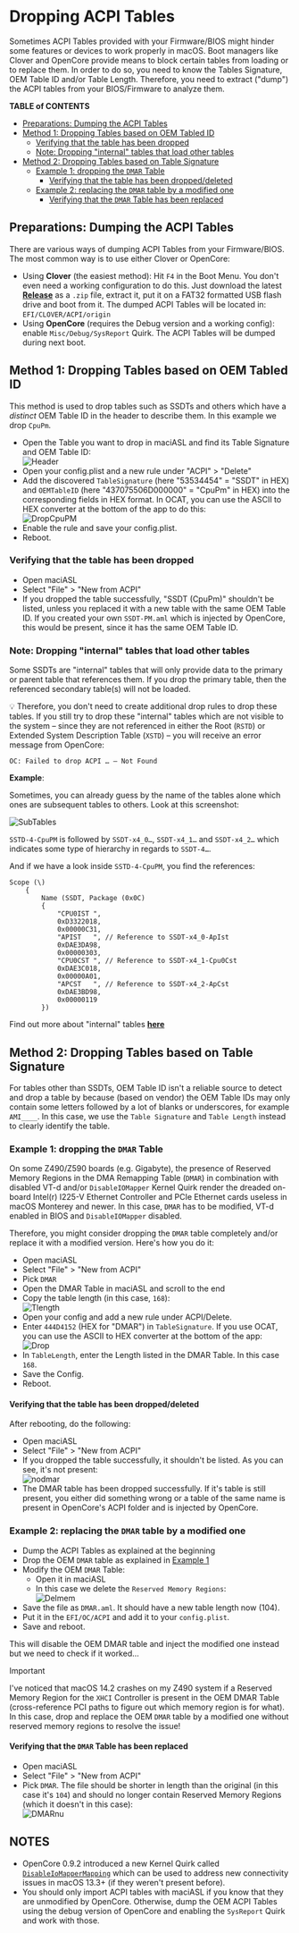 # Dropping ACPI Tables
Sometimes ACPI Tables provided with your Firmware/BIOS might hinder some features or devices to work properly in macOS. Boot managers like Clover and OpenCore provide means to block certain tables from loading or to replace them. In order to do so, you need to know the Tables Signature, OEM Table ID and/or Table Length. Therefore, you need to extract ("dump") the ACPI tables from your BIOS/Firmware to analyze them.

**TABLE of CONTENTS**

- [Preparations: Dumping the ACPI Tables](#preparations-dumping-the-acpi-tables)
- [Method 1: Dropping Tables based on OEM Tabled ID](#method-1-dropping-tables-based-on-oem-tabled-id)
  - [Verifying that the table has been dropped](#verifying-that-the-table-has-been-dropped)
  - [Note: Dropping "internal" tables that load other tables](#note-dropping-internal-tables-that-load-other-tables)
- [Method 2: Dropping Tables based on Table Signature](#method-2-dropping-tables-based-on-table-signature)
  - [Example 1: dropping the `DMAR` Table](#example-1-dropping-the-dmar-table)
    - [Verifying that the table has been dropped/deleted](#verifying-that-the-table-has-been-droppeddeleted)
  - [Example 2: replacing the `DMAR` table by a modified one](#example-2-replacing-the-dmar-table-by-a-modified-one)
    - [Verifying that the `DMAR` Table has been replaced](#verifying-that-the-dmar-table-has-been-replaced)

## Preparations: Dumping the ACPI Tables
There are various ways of dumping ACPI Tables from your Firmware/BIOS. The most common way is to use either Clover or OpenCore:

- Using **Clover** (the easiest method): Hit `F4` in the Boot Menu. You don't even need a working configuration to do this. Just download the latest [**Release**](https://github.com/CloverHackyColor/CloverBootloader/releases) as a `.zip` file, extract it, put it on a FAT32 formatted USB flash drive and boot from it. The dumped ACPI Tables will be located in: `EFI/CLOVER/ACPI/origin`
- Using **OpenCore** (requires the Debug version and a working config): enable `Misc/Debug/SysReport` Quirk. The ACPI Tables will be dumped during next boot.

## Method 1: Dropping Tables based on OEM Tabled ID
This method is used to drop tables such as SSDTs and others which have a *distinct* OEM Table ID in the header to describe them. In this example we drop `CpuPm`.

- Open the Table you want to drop in maciASL and find its Table Signature and OEM Table ID:</br>
![Header](https://user-images.githubusercontent.com/76865553/140036308-a1abcdd2-ae38-49e7-9135-612e64e86ddf.png)
- Open your config.plist and a new rule under "ACPI" > "Delete"
- Add the discovered `TableSignature` (here "53534454" = "SSDT" in HEX) and `OEMTableID` (here "437075506D000000" = "CpuPm" in HEX) into the corresponding fields in HEX format. In OCAT, you can use the ASCII to HEX converter at the bottom of the app to do this:</br>
![DropCpuPM](https://user-images.githubusercontent.com/76865553/140036351-785f42b6-b0e6-43b3-9eb0-c6729c863a90.png)
- Enable the rule and save your config.plist.
- Reboot.

### Verifying that the table has been dropped
- Open maciASL
- Select "File" > "New from ACPI" 
- If you dropped the table successfully, "SSDT (CpuPm)" shouldn't be listed, unless you replaced it with a new table with the same OEM Table ID. If you created your own `SSDT-PM.aml` which is injected by OpenCore, this would be present, since it has the same OEM Table ID.

### Note: Dropping "internal" tables that load other tables
Some SSDTs are "internal" tables that will only provide data to the primary or parent table that references them. If you drop the primary table, then the referenced secondary table(s) will not be loaded. 

:bulb: Therefore, you don't need to create additional drop rules to drop these tables. If you still try to drop these "internal" tables which are not visible to the system – since they are not referenced in either the Root (`RSTD`) or Extended System Description Table (`XSTD`) – you will receive an error message from OpenCore:

```text
OC: Failed to drop ACPI … – Not Found
```
**Example**:

Sometimes, you can already guess by the name of the tables alone which ones are subsequent tables to others. Look at this screenshot:

![SubTables](https://user-images.githubusercontent.com/76865553/190889943-a3375ae1-a27f-4391-a21a-96cbdbf0a435.png)

`SSTD-4-CpuPM` is followed by `SSDT-x4_0…`, `SSDT-x4_1…` and `SSDT-x4_2…` which indicates some type of hierarchy in regards to `SSDT-4…`.

And if we have a look inside `SSTD-4-CpuPM`, you find the references:

```asl
Scope (\)
    {
        Name (SSDT, Package (0x0C)
        {
            "CPU0IST ",
            0xD3322018, 
            0x00000C31, 
            "APIST   ", // Reference to SSDT-x4_0-ApIst
            0xDAE3DA98, 
            0x00000303, 
            "CPU0CST ", // Reference to SSDT-x4_1-Cpu0Cst
            0xDAE3C018, 
            0x00000A01, 
            "APCST   ", // Reference to SSDT-x4_2-ApCst
            0xDAE3BD98, 
            0x00000119
        })
```
Find out more about "internal" tables [**here**](https://github.com/acidanthera/bugtracker/issues/969)

## Method 2: Dropping Tables based on Table Signature
For tables other than SSDTs, OEM Table ID isn't a reliable source to detect and drop a table by because (based on vendor) the OEM Table IDs may only contain some letters followed by a lot of blanks or underscores, for example `AMI____`. In this case, we use the `Table Signature` and `Table Length` instead to clearly identify the table.

### Example 1: dropping the `DMAR` Table
On some Z490/Z590 boards (e.g. Gigabyte), the presence of Reserved Memory Regions in the DMA Remapping Table (`DMAR`) in combination with disabled VT-d and/or `DisableIOMapper` Kernel Quirk render the dreaded on-board Intel(r) I225-V Ethernet Controller and PCIe Ethernet cards useless in macOS Monterey and newer. In this case, `DMAR` has to be modified, VT-d enabled in BIOS and `DisableIOMapper` disabled.

Therefore, you might consider dropping the `DMAR` table completely and/or replace it with a modified version. Here's how you do it:

- Open maciASL
- Select "File" > "New from ACPI"
- Pick `DMAR`
- Open the DMAR Table in maciASL and scroll to the end
- Copy the table length (in this case, `168`):</br>
	![Tlength](https://user-images.githubusercontent.com/76865553/139952797-38e332bc-3fed-450e-83fb-afa4a955a932.png)</br>
- Open your config and add a new rule under ACPI/Delete.
- Enter `444D4152` (HEX for "DMAR") in `TableSignature`. If you use OCAT, you can use the ASCII to HEX converter at the bottom of the app:</br>
	![Drop](https://user-images.githubusercontent.com/76865553/139952827-a745cf27-a1f6-416e-ba0a-0ccab3c45884.png)</br>
- In `TableLength`, enter the Length listed in the DMAR Table. In this case `168`.
- Save the Config.
- Reboot.

#### Verifying that the table has been dropped/deleted
After rebooting, do the following:

- Open maciASL
- Select "File" > "New from ACPI"
- If you dropped the table successfully, it shouldn't be listed. As you can see, it's not present:</br>
	![nodmar](https://user-images.githubusercontent.com/76865553/139952877-ef7d0f85-378d-4c6b-ac9a-efb7118ac4b6.png)</br>
- The DMAR table has been dropped successfully. If it's table is still present, you either did something wrong or a table of the same name is present in OpenCore's ACPI folder and is injected by OpenCore.

### Example 2: replacing the `DMAR` table by a modified one
- Dump the ACPI Tables as explained at the beginning
- Drop the OEM `DMAR` table as explained in [Example 1](#example-1-dropping-the-dmar-table)
- Modify the OEM `DMAR` Table:
	- Open it in maciASL
	- In this case we delete the `Reserved Memory Regions`:</br>
	![Delmem](https://user-images.githubusercontent.com/76865553/139952931-70611f4e-0773-43a9-a1c7-90faef51703b.png)</br>
- Save the file as `DMAR.aml`. It should have a new table length now (104).
- Put it in the `EFI/OC/ACPI` and add it to your `config.plist`.
- Save and reboot.

This will disable the OEM DMAR table and inject the modified one instead but we need to check if it worked…

> [!IMPORTANT]
>
> I've noticed that macOS 14.2 crashes on my Z490 system if a Reserved Memory Region for the `XHCI` Controller is present in the OEM DMAR Table (cross-reference PCI paths to figure out which memory region is for what). In this case, drop and replace the OEM `DMAR` table by a modified one without reserved memory regions to resolve the issue!

#### Verifying that the `DMAR` Table has been replaced
- Open maciASL
- Select "File" > "New from ACPI"
- Pick `DMAR`. The file should be shorter in length than the original (in this case it's `104`) and should no longer contain Reserved Memory Regions (which it doesn't in this case):</br>
	![DMARnu](https://user-images.githubusercontent.com/76865553/148192464-230e64c0-7817-4a83-b54d-c7d1f3e7adb6.png)

## NOTES
- OpenCore 0.9.2 introduced a new Kernel Quirk called [`DisableIoMapperMapping`](https://github.com/acidanthera/bugtracker/issues/2278#issuecomment-1542657515) which can be used to address new connectivity issues in macOS 13.3+ (if they weren't present before).
- You should only import ACPI tables with maciASL if you know that they are unmodified by OpenCore. Otherwise, dump the OEM ACPI Tables using the debug version of OpenCore and enabling the `SysReport` Quirk and work with those.
